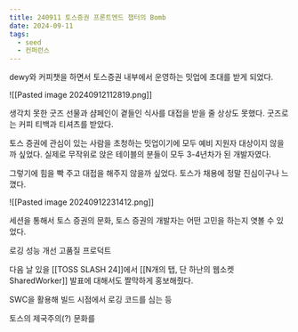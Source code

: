 ```yaml
---
title: 240911 토스증권 프론트엔드 챕터의 Bomb
date: 2024-09-11
tags:
  - seed
  - 컨퍼런스
---
```


dewy와 커피챗을 하면서 토스증권 내부에서 운영하는 밋업에 초대를 받게 되었다.

![[Pasted image 20240912112819.png]]

생각치 못한 굿즈 선물과 샴페인이 곁들인 식사를 대접을 받을 줄 상상도 못했다.
굿즈로는 커피 티백과 티셔츠를 받았다.

토스 증권에 관심이 있는 사람을 초청하는 밋업이기에 모두 예비 지원자 대상이지 않을까 싶었다.
실제로 무작위로 앉은 테이블의 분들이 모두 3-4년차가 된 개발자였다.

그렇기에 힘을 빡 주고 대접을 해주지 않을까 싶었다.
토스가 채용에 정말 진심이구나 느꼈다.

![[Pasted image 20240912231412.png]]

세션을 통해서 토스 증권의 문화, 토스 증권의 개발자는 어떤 고민을 하는지 엿볼 수 있었다.

로깅
성능 개선
고품질 프로덕트

다음 날 있을 [[TOSS SLASH 24]]에서 [[N개의 탭, 단 하난의 웹소켓 SharedWorker]] 발표에 대해서도 짤막하게 홍보해줬다.

SWC을 활용해 빌드 시점에서 로깅 코드를 심는 등 

토스의 제국주의(?) 문화를 

